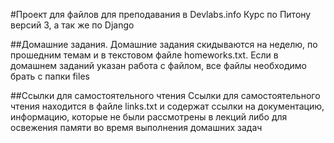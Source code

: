 #Проект для файлов для преподавания в Devlabs.info
Курс по Питону версий 3, а так же по Django

##Домашние задания.
Домашние задания скидываются на неделю, по прошедним темам
и в текстовом файле homeworks.txt. Если в домашнем заданий
указан работа с файлом, все файлы необходимо брать с папки files


##Ссылки для самостоятельного чтения
Ссылки для самостоятельного чтения находится в файле links.txt
и содержат ссылки на документацию, информацию, которые не были
рассмотрены в лекций либо для освежения памяти во время выполнения
домашних задач
